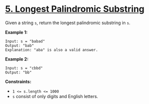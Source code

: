 # [5. Longest Palindromic Substring](https://leetcode.com/problems/longest-palindromic-substring/description/)

Given a string `s`, return the longest palindromic substring in `s`.

**Example 1:** 

```
Input: s = "babad"
Output: "bab"
Explanation: "aba" is also a valid answer.
```

**Example 2:** 

```
Input: s = "cbbd"
Output: "bb"
```

**Constraints:** 

- `1 <= s.length <= 1000`
- `s` consist of only digits and English letters.